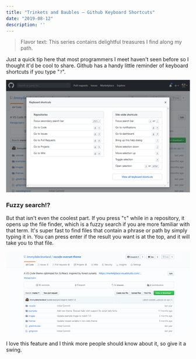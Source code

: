 ```yaml
---
title: "Trinkets and Baubles — Github Keyboard Shortcuts"
date: "2019-08-12"
description: ''
---
```


> Flavor text: This series contains delightful treasures I find along my path. 

Just a quick tip here that most programmers I meet haven't seen before so I thought it'd be cool to share. Github has a handy little reminder of keyboard shortcuts if you type "`?`".

![](./github-shortcuts.png)

### Fuzzy search!?
But that isn't even the coolest part. If you press "`t`" while in a repository, it opens up the file finder, which is a fuzzy search if you are more familiar with that term. It's super fast to find files that contain a phrase or path by simply typing it in. You can press enter if the result you want is at the top, and it will take you to that file.

![](./github-file-finder-shortcut.gif)

I love this feature and I think more people should know about it, so give it a swing.